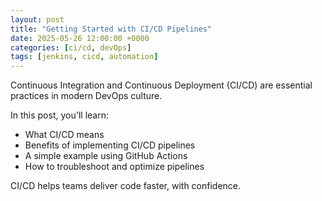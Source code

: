 ```yaml
---
layout: post
title: "Getting Started with CI/CD Pipelines"
date: 2025-05-26 12:00:00 +0000
categories: [ci/cd, devOps]
tags: [jenkins, cicd, automation]
---
```


Continuous Integration and Continuous Deployment (CI/CD) are essential practices in modern DevOps culture.

In this post, you'll learn:
- What CI/CD means
- Benefits of implementing CI/CD pipelines
- A simple example using GitHub Actions
- How to troubleshoot and optimize pipelines

CI/CD helps teams deliver code faster, with confidence.

